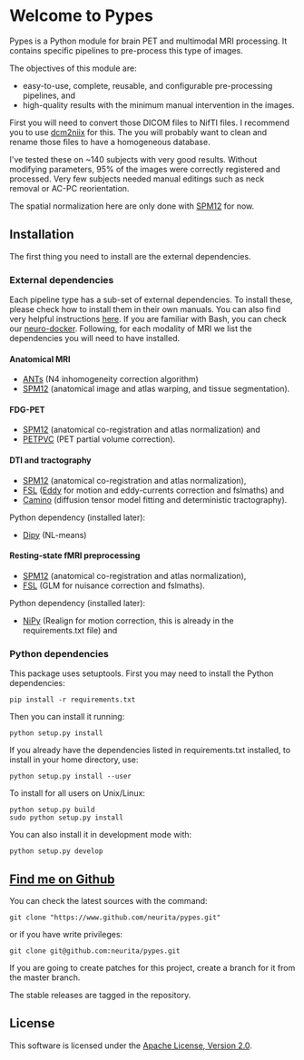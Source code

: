 # Welcome to Pypes

Pypes is a Python module for brain PET and multimodal MRI processing.
It contains specific pipelines to pre-process this type of images.

The objectives of this module are:

- easy-to-use, complete, reusable, and configurable pre-processing pipelines, and
- high-quality results with the minimum manual intervention in the images.

First you will need to convert those DICOM files to NifTI files.
I recommend you to use [dcm2niix](https://github.com/rordenlab/dcm2niix) for this.
The you will probably want to clean and rename those files to have a homogeneous database.

I've tested these on ~140 subjects with very good results.
Without modifying parameters, 95% of the images were correctly registered and processed.
Very few subjects needed manual editings such as neck removal or AC-PC reorientation.

The spatial normalization here are only done with [SPM12](http://www.fil.ion.ucl.ac.uk/spm/software/spm12/) for now.


## Installation

The first thing you need to install are the external dependencies.

### External dependencies

Each pipeline type has a sub-set of external dependencies.
To install these, please check how to install them in their own manuals.
You can also find very helpful instructions [here](http://miykael.github.io/nipype-beginner-s-guide/installation.html).
If you are familiar with Bash, you can check our [neuro-docker](https://github.com/Neurita/neuro_docker).
Following, for each modality of MRI we list the dependencies you will need to have installed.

#### Anatomical MRI

-   [ANTs](http://stnava.github.io/ANTs/) (N4 inhomogeneity correction algorithm)
-   [SPM12](http://www.fil.ion.ucl.ac.uk/spm/software/spm12/) (anatomical image and atlas warping, and tissue segmentation).

#### FDG-PET

-   [SPM12](http://www.fil.ion.ucl.ac.uk/spm/software/spm12/) (anatomical co-registration and atlas normalization) and
-   [PETPVC](https://github.com/UCL/PETPVC) (PET partial volume correction).

#### DTI and tractography

-   [SPM12](http://www.fil.ion.ucl.ac.uk/spm/software/spm12/) (anatomical co-registration and atlas normalization),
-   [FSL](http://fsl.fmrib.ox.ac.uk/fsl/fslwiki/) ([Eddy](http://fsl.fmrib.ox.ac.uk/fsl/fslwiki/eddy) for motion and eddy-currents correction and fslmaths) and
-   [Camino](http://camino.cs.ucl.ac.uk/) (diffusion tensor model fitting and deterministic tractography).

Python dependency (installed later):

-   [Dipy](http://nipy.org/dipy/) (NL-means)

#### Resting-state fMRI preprocessing

-   [SPM12](http://www.fil.ion.ucl.ac.uk/spm/software/spm12/) (anatomical co-registration and atlas normalization),
-   [FSL](http://fsl.fmrib.ox.ac.uk/fsl/fslwiki/) (GLM for nuisance correction and fslmaths).

Python dependency (installed later):

-   [NiPy](http://nipy.org/nipy/documentation.html) (Realign for motion correction, this is already in the requirements.txt file) and

### Python dependencies

This package uses setuptools. First you may need to install the Python dependencies:

```shell
pip install -r requirements.txt
```

Then you can install it running:

```shell
python setup.py install
```

If you already have the dependencies listed in requirements.txt installed, to install in your home directory, use:

```shell
python setup.py install --user
```

To install for all users on Unix/Linux:

```shell
python setup.py build
sudo python setup.py install
```

You can also install it in development mode with:

```shell
python setup.py develop
```

## [Find me on Github](https://github.com/Neurita/pypes)

You can check the latest sources with the command:

```shell
git clone "https://www.github.com/neurita/pypes.git"
```

or if you have write privileges:

```shell
git clone git@github.com:neurita/pypes.git
```

If you are going to create patches for this project, create a branch for it from the master branch.

The stable releases are tagged in the repository.


## License

This software is licensed under the [Apache License, Version 2.0](http://www.apache.org/licenses/LICENSE-2.0).
